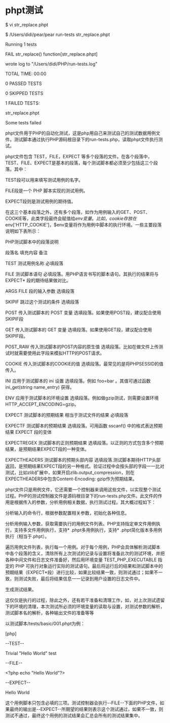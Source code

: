 # phpt测试

$      vi str\_replace.phpt

$ /Users/didi/pear/pear run-tests str\_replace.phpt

Running 1 tests

FAIL str\_replace\(\) function\[str\_replace.phpt\]

wrote log to "/Users/didi/PHP/run-tests.log"

TOTAL TIME: 00:00

0 PASSED TESTS

0 SKIPPED TESTS

1 FAILED TESTS:

str\_replace.phpt

Some tests failed

phpt文件用于PHP的自动化测试，这是php用自己来测试自己的测试数据用例文件。测试脚本通过执行PHP源码根目录下的run-tests.php，读取phpt文件执行测试。

phpt文件包含 TEST，FILE，EXPECT 等多个段落的文件。在各个段落中，TEST、FILE、EXPECT是基本的段落，每个测试脚本都必须至少包括这三个段落。其中：

TEST段可以用来填写测试用例的名字。

FILE段是一个 PHP 脚本实现的测试用例。

EXPECT段则是测试用例的期待值。

在这三个基本段落之外，还有多个段落，如作为用例输入的GET、POST、COOKIE等，此类字段最终会赋值给$env变量。比如，cookie存放在$env\['HTTP\_COOKIE'\]，$env变量将作为用例中脚本的执行环境。一些主要段落说明如下表所示：

PHP测试脚本中的段落说明

段落名	填充内容	备注

TEST	测试用例名称	必填段落

FILE	测试脚本语句	必填段落。用PHP语言书写的脚本语句。其执行的结果将与 EXPECT\* 段的期待结果做对比。

ARGS	FILE 段的输入参数	选填段落

SKIPIF	跳过这个测试的条件	选填段落

POST	传入测试脚本的 POST 变量	选填段落。如果使用POST段，建议配合使用SKIPIF段

GET	传入测试脚本的 GET 变量	选填段落。如果使用GET段，建议配合使用SKIPIF段。

POST\_RAW	传入测试脚本的POST内容的原生值	选填段落。比如在做文件上传测试时就需要使用此字段来模拟HTTP的POST请求。

COOKIE	传入测试脚本的COOKIE的值	选填段落。最常见的是将PHPSESSID的值传入。

INI	应用于测试脚本的 ini 设置	选填段落。例如 foo=bar 。其值可通过函数 ini\_get\(string name\_entry\) 获得。

ENV	应用于测试脚本的环境设置	选填段落。例如做gzip测试，则需要设置环境HTTP\_ACCEPT\_ENCODING=gzip。

EXPECT	测试脚本的预期结果 相当于测试文件的结果	必填段落

EXPECTF	测试脚本的预期结果	选填段落。可用函数 sscanf\(\) 中的格式表达预期结果 EXPECT 段的变体

EXPECTREGEX	测试脚本的正则预期结果	选填段落。以正则的方式包含多个预期结果，是预期结果EXPECT段的一种变体。

EXPECTHEADERS	测试脚本的预期头部内容	选填段落.测试脚本期待HTTP头部返回，是预期结果EXPECT段的另一种格式。验证过程中会按头部的字段一一比对测试，比如zlib扩展中，如果开启zlib.output\_compression，则在EXPECTHEADERS中包含Content-Encoding: gzip作为预期结果。

phpt文件只是用例文件，它还需要一个控制器来调用这些文件，以实现整个测试过程。PHP的测试控制器文件是源码根目录下的run-tests.php文件。此文件的作用是根据传入的参数，分析用例相关数据，执行测试过程。其大概过程如下：

分析输入的命令行，根据参数配置相关参数，初始化各种信息。

分析用例输入参数，获取需要执行的用例文件列表。PHP支持指定单文件用例执行，支持多文件用例执行，支持\* .phpt多用例执行，支持\* .phpt简化版本多用例执行（相当于.phpt）。

遍历用例文件列表，执行每一个用例。对于每个用例，PHP会具体解析测试脚本中各个段落的含义，清除所有上次测试的记录与设置将准备此次的测试环境，并把各种中间文件和日志文件准备好，然后用环境变量 TEST\_PHP\_EXECUTABLE 指定的 PHP 可执行对象运行实际的测试语句。最后将运行后的结果和测试脚本中的预期结果（EXPECT\*段）进行比较，如果比较结果一致，则测试通过；如果不一致，则测试失败，最后将结果信息一一记录到用户设置的日志文件中。

生成测试结果。

这仅仅是执行的过程，除此之外，还有若干准备和清理工作，如，对上次测试遗留下的环境的清理，本次测试所必须的环境变量的读取与设置，对测试参数的解析，测试脚本名的解析，各种输出文件的准备等等

以测试脚本/tests/basic/001.phpt为例：

\[php\]

--TEST--

Trivial "Hello World" test

--FILE--

&lt;?php echo "Hello World"?&gt;

--EXPECT--

Hello World

这个用例脚本只包含必填的三项。测试控制器会执行--FILE--下面的PHP文件，如果最终的输出是--EXPECT--所期望的结果则表示这个测试通过，如果不一致，则测试不通过，最终这个用例的测试结果会汇总会所有的测试结果集中。



